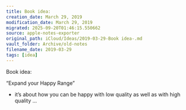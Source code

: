 ```yaml
---
title: Book idea:
creation_date: March 29, 2019
modification_date: March 29, 2019
migrated: 2025-09-20T01:46:15.550662
source: apple-notes-exporter
original_path: iCloud/Ideas/2019-03-29-Book idea-.md
vault_folder: Archive/old-notes
filename_date: 2019-03-29
tags: [idea]
---
```



Book idea:

“Expand your Happy Range”
- it’s about how you can be happy with low quality as well as with high quality  ... 

